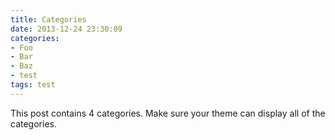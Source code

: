 ```yaml
---
title: Categories
date: 2013-12-24 23:30:09
categories:
- Foo
- Bar
- Baz
- test
tags: test
---
```


This post contains 4 categories. Make sure your theme can display all of the categories.
